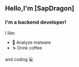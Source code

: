 ## Hello,I'm [SapDragon]

### I'm a backend developer!

I like:

- :floppy_disk: Analyze malware
- :coffee: Drink coffee

and coding :computer:



